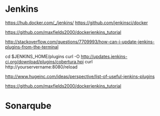 Jenkins
=======

https://hub.docker.com/_/jenkins/
https://github.com/jenkinsci/docker

https://github.com/maxfields2000/dockerjenkins_tutorial




http://stackoverflow.com/questions/7709993/how-can-i-update-jenkins-plugins-from-the-terminal

cd $JENKINS_HOME/plugins
curl -O http://updates.jenkins-ci.org/download/plugins/cobertura.hpi
curl http://yourservername:8080/reload


http://www.hugeinc.com/ideas/perspective/list-of-useful-jenkins-plugins

https://github.com/maxfields2000/dockerjenkins_tutorial


# Sonarqube